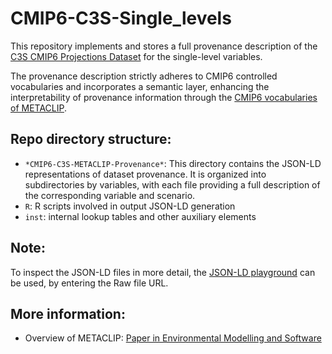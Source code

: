 # CMIP6-C3S-Single_levels

This repository implements and stores a full provenance description of the [C3S CMIP6 Projections Dataset](https://doi.org/10.24381/cds.c866074c) for the single-level variables.

The provenance description strictly adheres to CMIP6 controlled vocabularies and incorporates a semantic layer, enhancing the interpretability of provenance information through the [CMIP6 vocabularies of METACLIP](https://github.com/metaclip/CMIP6/).


## Repo directory structure:
* `*CMIP6-C3S-METACLIP-Provenance*`: This directory contains the JSON-LD representations of dataset provenance. It is organized into subdirectories by variables, with each file providing a full description of the corresponding variable and scenario.
* `R`: R scripts involved in output JSON-LD generation
* `inst`: internal lookup tables and other auxiliary elements


## Note:
To inspect the JSON-LD files in more detail, the [JSON-LD playground](https://json-ld.org/playground/) can be used, by entering the Raw file URL.


## More information:
* Overview of METACLIP: [Paper in Environmental Modelling and Software](https://doi.org/10.1016/j.envsoft.2019.07.005)


